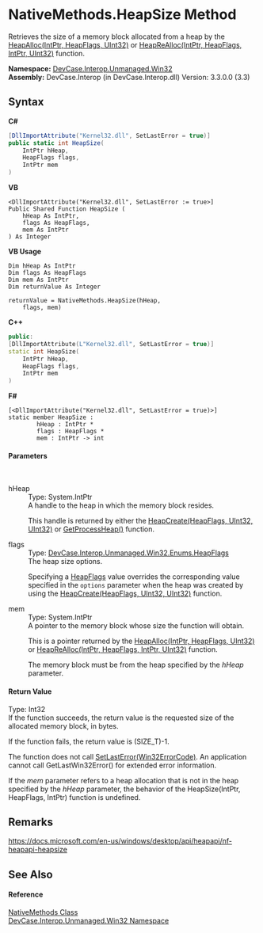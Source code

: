 # NativeMethods.HeapSize Method 
 

Retrieves the size of a memory block allocated from a heap by the <a href="M_DevCase_Interop_Unmanaged_Win32_NativeMethods_HeapAlloc">HeapAlloc(IntPtr, HeapFlags, UInt32)</a> or <a href="M_DevCase_Interop_Unmanaged_Win32_NativeMethods_HeapReAlloc">HeapReAlloc(IntPtr, HeapFlags, IntPtr, UInt32)</a> function.

**Namespace:**&nbsp;<a href="N_DevCase_Interop_Unmanaged_Win32">DevCase.Interop.Unmanaged.Win32</a><br />**Assembly:**&nbsp;DevCase.Interop (in DevCase.Interop.dll) Version: 3.3.0.0 (3.3)

## Syntax

**C#**<br />
``` C#
[DllImportAttribute("Kernel32.dll", SetLastError = true)]
public static int HeapSize(
	IntPtr hHeap,
	HeapFlags flags,
	IntPtr mem
)
```

**VB**<br />
``` VB
<DllImportAttribute("Kernel32.dll", SetLastError := true>]
Public Shared Function HeapSize ( 
	hHeap As IntPtr,
	flags As HeapFlags,
	mem As IntPtr
) As Integer
```

**VB Usage**<br />
``` VB Usage
Dim hHeap As IntPtr
Dim flags As HeapFlags
Dim mem As IntPtr
Dim returnValue As Integer

returnValue = NativeMethods.HeapSize(hHeap, 
	flags, mem)
```

**C++**<br />
``` C++
public:
[DllImportAttribute(L"Kernel32.dll", SetLastError = true)]
static int HeapSize(
	IntPtr hHeap, 
	HeapFlags flags, 
	IntPtr mem
)
```

**F#**<br />
``` F#
[<DllImportAttribute("Kernel32.dll", SetLastError = true)>]
static member HeapSize : 
        hHeap : IntPtr * 
        flags : HeapFlags * 
        mem : IntPtr -> int 

```


#### Parameters
&nbsp;<dl><dt>hHeap</dt><dd>Type: System.IntPtr<br />A handle to the heap in which the memory block resides. 

 This handle is returned by either the <a href="M_DevCase_Interop_Unmanaged_Win32_NativeMethods_HeapCreate">HeapCreate(HeapFlags, UInt32, UInt32)</a> or <a href="M_DevCase_Interop_Unmanaged_Win32_NativeMethods_GetProcessHeap">GetProcessHeap()</a> function.</dd><dt>flags</dt><dd>Type: <a href="T_DevCase_Interop_Unmanaged_Win32_Enums_HeapFlags">DevCase.Interop.Unmanaged.Win32.Enums.HeapFlags</a><br />The heap size options. 

 Specifying a <a href="T_DevCase_Interop_Unmanaged_Win32_Enums_HeapFlags">HeapFlags</a> value overrides the corresponding value specified in the `options` parameter when the heap was created by using the <a href="M_DevCase_Interop_Unmanaged_Win32_NativeMethods_HeapCreate">HeapCreate(HeapFlags, UInt32, UInt32)</a> function.</dd><dt>mem</dt><dd>Type: System.IntPtr<br />A pointer to the memory block whose size the function will obtain. 

 This is a pointer returned by the <a href="M_DevCase_Interop_Unmanaged_Win32_NativeMethods_HeapAlloc">HeapAlloc(IntPtr, HeapFlags, UInt32)</a> or <a href="M_DevCase_Interop_Unmanaged_Win32_NativeMethods_HeapReAlloc">HeapReAlloc(IntPtr, HeapFlags, IntPtr, UInt32)</a> function. 

 The memory block must be from the heap specified by the *hHeap* parameter.</dd></dl>

#### Return Value
Type: Int32<br />If the function succeeds, the return value is the requested size of the allocated memory block, in bytes. 

 If the function fails, the return value is (SIZE_T)-1. 

 The function does not call <a href="M_DevCase_Interop_Unmanaged_Win32_NativeMethods_SetLastError">SetLastError(Win32ErrorCode)</a>. An application cannot call GetLastWin32Error() for extended error information. 

 If the *mem* parameter refers to a heap allocation that is not in the heap specified by the *hHeap* parameter, the behavior of the HeapSize(IntPtr, HeapFlags, IntPtr) function is undefined.

## Remarks
<a href="https://docs.microsoft.com/en-us/windows/desktop/api/heapapi/nf-heapapi-heapsize" target="_blank">https://docs.microsoft.com/en-us/windows/desktop/api/heapapi/nf-heapapi-heapsize</a>

## See Also


#### Reference
<a href="T_DevCase_Interop_Unmanaged_Win32_NativeMethods">NativeMethods Class</a><br /><a href="N_DevCase_Interop_Unmanaged_Win32">DevCase.Interop.Unmanaged.Win32 Namespace</a><br />